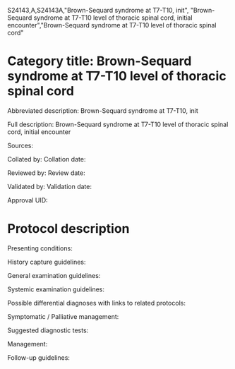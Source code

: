 S24143,A,S24143A,"Brown-Sequard syndrome at T7-T10, init", "Brown-Sequard syndrome at T7-T10 level of thoracic spinal cord, initial encounter","Brown-Sequard syndrome at T7-T10 level of thoracic spinal cord"
# Category title: Brown-Sequard syndrome at T7-T10 level of thoracic spinal cord

Abbreviated description: Brown-Sequard syndrome at T7-T10, init

Full description: Brown-Sequard syndrome at T7-T10 level of thoracic spinal cord, initial encounter

Sources:

Collated by:
Collation date:

Reviewed by:
Review date:

Validated by:
Validation date:

Approval UID:

# Protocol description

Presenting conditions:

History capture guidelines:

General examination guidelines:

Systemic examination guidelines:

Possible differential diagnoses with links to related protocols:

Symptomatic / Palliative management:

Suggested diagnostic tests:

Management:

Follow-up guidelines:
